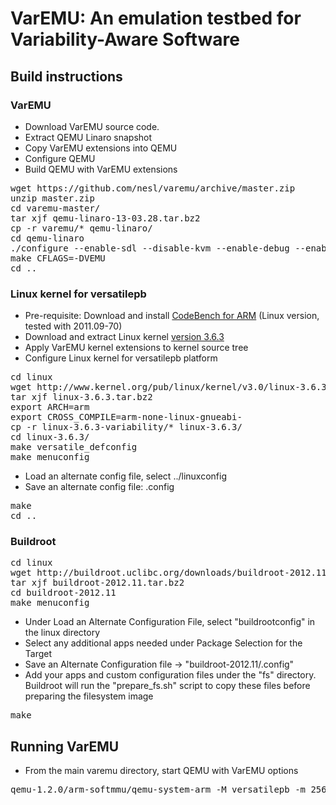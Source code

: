 # VarEMU: An emulation testbed for Variability-Aware Software

## Build instructions

### VarEMU

* Download VarEMU source code.
* Extract QEMU Linaro snapshot
* Copy VarEMU extensions into QEMU
* Configure QEMU
* Build QEMU with VarEMU extensions

<pre>
wget https://github.com/nesl/varemu/archive/master.zip
unzip master.zip
cd varemu-master/
tar xjf qemu-linaro-13-03.28.tar.bz2
cp -r varemu/* qemu-linaro/
cd qemu-linaro
./configure --enable-sdl --disable-kvm --enable-debug --enable-debug-tcg --target-list=arm-softmmu
make CFLAGS=-DVEMU
cd ..
</pre>

### Linux kernel for versatilepb

* Pre-requisite: Download and install [CodeBench for ARM](https://sourcery.mentor.com/sgpp/lite/arm/portal/subscription?@template=lite) (Linux version, tested with 2011.09-70)
* Download and extract Linux kernel [version 3.6.3](http://www.kernel.org/pub/linux/kernel/v3.0/linux-3.6.3.tar.bz2)
* Apply VarEMU kernel extensions to kernel source tree
* Configure Linux kernel for versatilepb platform

<pre>
cd linux
wget http://www.kernel.org/pub/linux/kernel/v3.0/linux-3.6.3.tar.bz2
tar xjf linux-3.6.3.tar.bz2
export ARCH=arm
export CROSS_COMPILE=arm-none-linux-gnueabi-
cp -r linux-3.6.3-variability/* linux-3.6.3/
cd linux-3.6.3/
make versatile_defconfig
make menuconfig
</pre>

* Load an alternate config file, select ../linuxconfig
* Save an alternate config file: .config

<pre>
make
cd ..
</pre>

### Buildroot

<pre>
cd linux
wget http://buildroot.uclibc.org/downloads/buildroot-2012.11.tar.bz2
tar xjf buildroot-2012.11.tar.bz2 
cd buildroot-2012.11
make menuconfig
</pre>

* Under Load an Alternate Configuration File, select "buildrootconfig" in the linux directory
* Select any additional apps needed under Package Selection for the Target
* Save an Alternate Configuration file -> "buildroot-2012.11/.config" 
* Add your apps and custom configuration files under the "fs" directory. Buildroot will run the "prepare_fs.sh" script to copy these files before preparing the filesystem image

<pre>
make
</pre>




## Running VarEMU

* From the main varemu directory, start QEMU with VarEMU options

<pre>
qemu-1.2.0/arm-softmmu/qemu-system-arm -M versatilepb -m 256M -kernel linux/linux-3.6.3/arch/arm/boot/zImage -initrd linux/buildroot-2012.11/output/images/rootfs.cpio.gz -append "root=/dev/ram rdinit=/sbin/init" -singlestep -variability power_model_data/instance_01.txt -net nic -net user -nographic
</pre>


